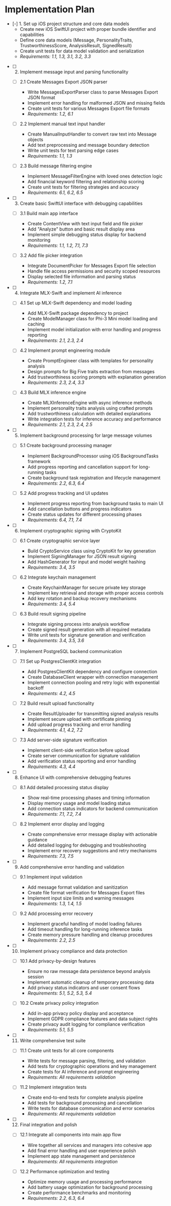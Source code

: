 # Implementation Plan

- [-] 1. Set up iOS project structure and core data models
  - Create new iOS SwiftUI project with proper bundle identifier and capabilities
  - Define core data models (Message, PersonalityTraits, TrustworthinessScore, AnalysisResult, SignedResult)
  - Create unit tests for data model validation and serialization
  - _Requirements: 1.1, 1.3, 3.1, 3.2, 3.3_

- [ ] 2. Implement message input and parsing functionality
  - [ ] 2.1 Create Messages Export JSON parser
    - Write MessagesExportParser class to parse Messages Export JSON format
    - Implement error handling for malformed JSON and missing fields
    - Create unit tests for various Messages Export file formats
    - _Requirements: 1.2, 6.1_

  - [ ] 2.2 Implement manual text input handler
    - Create ManualInputHandler to convert raw text into Message objects
    - Add text preprocessing and message boundary detection
    - Write unit tests for text parsing edge cases
    - _Requirements: 1.1, 1.3_

  - [ ] 2.3 Build message filtering engine
    - Implement MessageFilterEngine with loved ones detection logic
    - Add financial keyword filtering and relationship scoring
    - Create unit tests for filtering strategies and accuracy
    - _Requirements: 6.1, 6.2, 6.5_

- [ ] 3. Create basic SwiftUI interface with debugging capabilities
  - [ ] 3.1 Build main app interface
    - Create ContentView with text input field and file picker
    - Add "Analyze" button and basic result display area
    - Implement simple debugging status display for backend monitoring
    - _Requirements: 1.1, 1.2, 7.1, 7.3_

  - [ ] 3.2 Add file picker integration
    - Integrate DocumentPicker for Messages Export file selection
    - Handle file access permissions and security scoped resources
    - Display selected file information and parsing status
    - _Requirements: 1.2, 7.1_

- [ ] 4. Integrate MLX-Swift and implement AI inference
  - [ ] 4.1 Set up MLX-Swift dependency and model loading
    - Add MLX-Swift package dependency to project
    - Create ModelManager class for Phi-3 Mini model loading and caching
    - Implement model initialization with error handling and progress reporting
    - _Requirements: 2.1, 2.3, 2.4_

  - [ ] 4.2 Implement prompt engineering module
    - Create PromptEngineer class with templates for personality analysis
    - Design prompts for Big Five traits extraction from messages
    - Add trustworthiness scoring prompts with explanation generation
    - _Requirements: 2.3, 2.4, 3.3_

  - [ ] 4.3 Build MLX inference engine
    - Create MLXInferenceEngine with async inference methods
    - Implement personality traits analysis using crafted prompts
    - Add trustworthiness calculation with detailed explanations
    - Write integration tests for inference accuracy and performance
    - _Requirements: 2.1, 2.3, 2.4, 2.5_

- [ ] 5. Implement background processing for large message volumes
  - [ ] 5.1 Create background processing manager
    - Implement BackgroundProcessor using iOS BackgroundTasks framework
    - Add progress reporting and cancellation support for long-running tasks
    - Create background task registration and lifecycle management
    - _Requirements: 2.2, 6.3, 6.4_

  - [ ] 5.2 Add progress tracking and UI updates
    - Implement progress reporting from background tasks to main UI
    - Add cancellation buttons and progress indicators
    - Create status updates for different processing phases
    - _Requirements: 6.4, 7.1, 7.4_

- [ ] 6. Implement cryptographic signing with CryptoKit
  - [ ] 6.1 Create cryptographic service layer
    - Build CryptoService class using CryptoKit for key generation
    - Implement SigningManager for JSON result signing
    - Add HashGenerator for input and model weight hashing
    - _Requirements: 3.4, 3.5_

  - [ ] 6.2 Integrate keychain management
    - Create KeychainManager for secure private key storage
    - Implement key retrieval and storage with proper access controls
    - Add key rotation and backup recovery mechanisms
    - _Requirements: 3.4, 5.4_

  - [ ] 6.3 Build result signing pipeline
    - Integrate signing process into analysis workflow
    - Create signed result generation with all required metadata
    - Write unit tests for signature generation and verification
    - _Requirements: 3.4, 3.5, 3.6_

- [ ] 7. Implement PostgreSQL backend communication
  - [ ] 7.1 Set up PostgresClientKit integration
    - Add PostgresClientKit dependency and configure connection
    - Create DatabaseClient wrapper with connection management
    - Implement connection pooling and retry logic with exponential backoff
    - _Requirements: 4.2, 4.5_

  - [ ] 7.2 Build result upload functionality
    - Create ResultUploader for transmitting signed analysis results
    - Implement secure upload with certificate pinning
    - Add upload progress tracking and error handling
    - _Requirements: 4.1, 4.2, 7.2_

  - [ ] 7.3 Add server-side signature verification
    - Implement client-side verification before upload
    - Create server communication for signature validation
    - Add verification status reporting and error handling
    - _Requirements: 4.3, 4.4_

- [ ] 8. Enhance UI with comprehensive debugging features
  - [ ] 8.1 Add detailed processing status display
    - Show real-time processing phases and timing information
    - Display memory usage and model loading status
    - Add connection status indicators for backend communication
    - _Requirements: 7.1, 7.2, 7.4_

  - [ ] 8.2 Implement error display and logging
    - Create comprehensive error message display with actionable guidance
    - Add detailed logging for debugging and troubleshooting
    - Implement error recovery suggestions and retry mechanisms
    - _Requirements: 7.3, 7.5_

- [ ] 9. Add comprehensive error handling and validation
  - [ ] 9.1 Implement input validation
    - Add message format validation and sanitization
    - Create file format verification for Messages Export files
    - Implement input size limits and warning messages
    - _Requirements: 1.3, 1.4, 1.5_

  - [ ] 9.2 Add processing error recovery
    - Implement graceful handling of model loading failures
    - Add timeout handling for long-running inference tasks
    - Create memory pressure handling and cleanup procedures
    - _Requirements: 2.2, 2.5_

- [ ] 10. Implement privacy compliance and data protection
  - [ ] 10.1 Add privacy-by-design features
    - Ensure no raw message data persistence beyond analysis session
    - Implement automatic cleanup of temporary processing data
    - Add privacy status indicators and user consent flows
    - _Requirements: 5.1, 5.2, 5.3, 5.4_

  - [ ] 10.2 Create privacy policy integration
    - Add in-app privacy policy display and acceptance
    - Implement GDPR compliance features and data subject rights
    - Create privacy audit logging for compliance verification
    - _Requirements: 5.1, 5.5_

- [ ] 11. Write comprehensive test suite
  - [ ] 11.1 Create unit tests for all core components
    - Write tests for message parsing, filtering, and validation
    - Add tests for cryptographic operations and key management
    - Create tests for AI inference and prompt engineering
    - _Requirements: All requirements validation_

  - [ ] 11.2 Implement integration tests
    - Create end-to-end tests for complete analysis pipeline
    - Add tests for background processing and cancellation
    - Write tests for database communication and error scenarios
    - _Requirements: All requirements validation_

- [ ] 12. Final integration and polish
  - [ ] 12.1 Integrate all components into main app flow
    - Wire together all services and managers into cohesive app
    - Add final error handling and user experience polish
    - Implement app state management and persistence
    - _Requirements: All requirements integration_

  - [ ] 12.2 Performance optimization and testing
    - Optimize memory usage and processing performance
    - Add battery usage optimization for background processing
    - Create performance benchmarks and monitoring
    - _Requirements: 2.2, 6.3, 6.4_